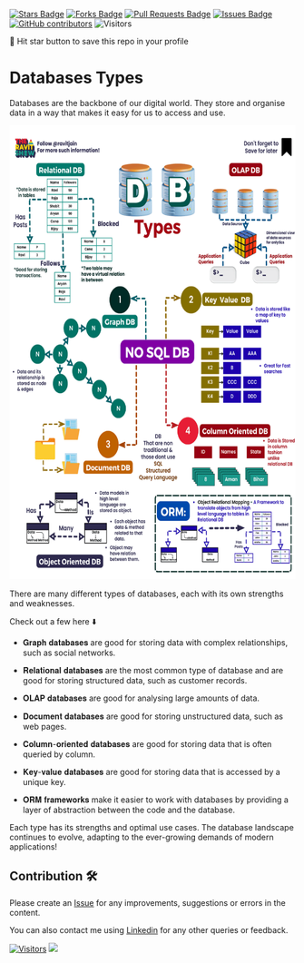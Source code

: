 <a href="https://github.com/drshahizan/HPDP/stargazers"><img src="https://img.shields.io/github/stars/drshahizan/HPDP" alt="Stars Badge"/></a>
<a href="https://github.com/drshahizan/HPDP/network/members"><img src="https://img.shields.io/github/forks/drshahizan/HPDP" alt="Forks Badge"/></a>
<a href="https://github.com/drshahizan/HPDP/pulls"><img src="https://img.shields.io/github/issues-pr/drshahizan/HPDP" alt="Pull Requests Badge"/></a>
<a href="https://github.com/drshahizan/HPDP/issues"><img src="https://img.shields.io/github/issues/drshahizan/HPDP" alt="Issues Badge"/></a>
<a href="https://github.com/drshahizan/HPDP/graphs/contributors"><img alt="GitHub contributors" src="https://img.shields.io/github/contributors/drshahizan/Python_Tutorial?color=2b9348"></a>
![Visitors](https://api.visitorbadge.io/api/visitors?path=https%3A%2F%2Fgithub.com%2Fdrshahizan%2FHPDP&labelColor=%23d9e3f0&countColor=%23697689&style=flat)

🌟 Hit star button to save this repo in your profile


# Databases Types

Databases are the backbone of our digital world. They store and organise data in a way that makes it easy for us to access and use.

<p align="center">
<img src="../images/Db.gif"  height="800" />
</p>

There are many different types of databases, each with its own strengths and weaknesses.

Check out a few here ⬇️

- 𝐆𝐫𝐚𝐩𝐡 𝐝𝐚𝐭𝐚𝐛𝐚𝐬𝐞𝐬 are good for storing data with complex relationships, such as social networks.

- 𝐑𝐞𝐥𝐚𝐭𝐢𝐨𝐧𝐚𝐥 𝐝𝐚𝐭𝐚𝐛𝐚𝐬𝐞𝐬 are the most common type of database and are good for storing structured data, such as customer records.

- 𝐎𝐋𝐀𝐏 𝐝𝐚𝐭𝐚𝐛𝐚𝐬𝐞𝐬 are good for analysing large amounts of data.

- 𝐃𝐨𝐜𝐮𝐦𝐞𝐧𝐭 𝐝𝐚𝐭𝐚𝐛𝐚𝐬𝐞𝐬 are good for storing unstructured data, such as web pages.

- 𝐂𝐨𝐥𝐮𝐦𝐧-𝐨𝐫𝐢𝐞𝐧𝐭𝐞𝐝 𝐝𝐚𝐭𝐚𝐛𝐚𝐬𝐞𝐬 are good for storing data that is often queried by column.

- 𝐊𝐞𝐲-𝐯𝐚𝐥𝐮𝐞 𝐝𝐚𝐭𝐚𝐛𝐚𝐬𝐞𝐬 are good for storing data that is accessed by a unique key.

- 𝐎𝐑𝐌 𝐟𝐫𝐚𝐦𝐞𝐰𝐨𝐫𝐤𝐬 make it easier to work with databases by providing a layer of abstraction between the code and the database.

Each type has its strengths and optimal use cases. The database landscape continues to evolve, adapting to the ever-growing demands of modern applications!

## Contribution 🛠️
Please create an [Issue](https://github.com/drshahizan/BDM/issues) for any improvements, suggestions or errors in the content.

You can also contact me using [Linkedin](https://www.linkedin.com/in/drshahizan/) for any other queries or feedback.

[![Visitors](https://api.visitorbadge.io/api/visitors?path=https%3A%2F%2Fgithub.com%2Fdrshahizan&labelColor=%23697689&countColor=%23555555&style=plastic)](https://visitorbadge.io/status?path=https%3A%2F%2Fgithub.com%2Fdrshahizan)
![](https://hit.yhype.me/github/profile?user_id=81284918)

